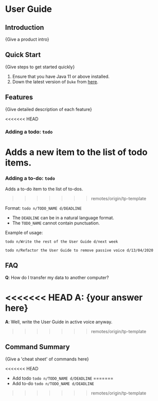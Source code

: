 # User Guide

## Introduction

{Give a product intro}

## Quick Start

{Give steps to get started quickly}

1. Ensure that you have Java 11 or above installed.
1. Down the latest version of `Duke` from [here](http://link.to/duke).

## Features 

{Give detailed description of each feature}

<<<<<<< HEAD
### Adding a todo: `todo`
Adds a new item to the list of todo items.
=======
### Adding a to-do: `todo`
Adds a to-do item to the list of to-dos.
>>>>>>> remotes/origin/tp-template

Format: `todo n/TODO_NAME d/DEADLINE`

* The `DEADLINE` can be in a natural language format.
* The `TODO_NAME` cannot contain punctuation.  

Example of usage: 

`todo n/Write the rest of the User Guide d/next week`

`todo n/Refactor the User Guide to remove passive voice d/13/04/2020`

## FAQ

**Q**: How do I transfer my data to another computer? 

<<<<<<< HEAD
**A**: {your answer here}
=======
**A**: Well, write the User Guide in active voice anyway.
>>>>>>> remotes/origin/tp-template

## Command Summary

{Give a 'cheat sheet' of commands here}

<<<<<<< HEAD
* Add todo `todo n/TODO_NAME d/DEADLINE`
=======
* Add to-do `todo n/TODO_NAME d/DEADLINE`
>>>>>>> remotes/origin/tp-template
